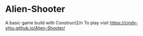 # Alien-Shooter
A basic game build with Construct2/n
To play visit https://cindy-yhtu.github.io/Alien-Shooter/
